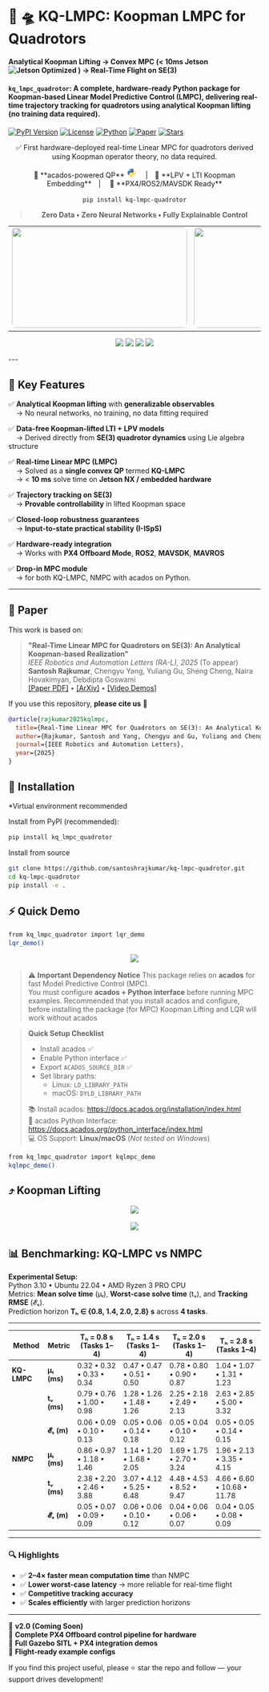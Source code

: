 
# 🚁 🛸 **KQ-LMPC: Koopman LMPC for Quadrotors**

#### **Analytical Koopman Lifting → Convex MPC (< 10ms Jetson ![Jetson Optimized](https://img.shields.io/badge/Jetson-NVIDIA-green?logo=nvidia) ) → Real-Time Flight on SE(3)**  

<h4> <code>kq_lmpc_quadrotor</code></b>: A complete, hardware-ready Python package for <b>Koopman-based Linear Model Predictive Control (LMPC)</b>, delivering <b>real-time trajectory tracking</b> for quadrotors using <b>analytical Koopman lifting</b> (no training data required). </h4>

[![PyPI Version](https://img.shields.io/pypi/v/kq-lmpc-quadrotor.svg)](https://pypi.org/project/kq-lmpc-quadrotor/)
[![License](https://img.shields.io/badge/license-MIT-green.svg)](LICENSE)
[![Python](https://img.shields.io/badge/python-3.8+-blue.svg)]()
[![Paper](https://img.shields.io/badge/IEEE-RA--L%202025-red)](https://www.researchgate.net/publication/396545942_Real-Time_Linear_MPC_for_Quadrotors_on_SE3_An_Analytical_Koopman-based_Realization)
[![Stars](https://img.shields.io/github/stars/santoshrajkumar/kq-lmpc-quadrotor?style=social)]()

<p align="center">
  ✅ First hardware-deployed real-time Linear MPC for quadrotors derived using Koopman operator theory, no data required.
</p>

<div align="center">
🔧 **acados-powered QP** <img src="https://raw.githubusercontent.com/devicons/devicon/master/icons/python/python-original.svg" width="20" />
 | 🧭 **LPV + LTI Koopman Embedding** |  🚀 **PX4/ROS2/MAVSDK Ready**

`pip install kq-lmpc-quadrotor`

> **Zero Data • Zero Neural Networks • Fully Explainable Control**

<table align="center">
  <tr>
    <td>
      <img src="media/dg.GIF" height="200px" width="350px" style="border-radius:8px;"/>
    </td>
    <td>
      <img src="media/dg2.gif" height="200px" width="350px" style="border-radius:8px;"/>
    </td>
  </tr>
</table>


<p align="center">
  <img src="https://img.shields.io/badge/Koopman-Lifting-blue" />
  <img src="https://img.shields.io/badge/KQ--LMPC-Convex%20MPC-red" />
  <img src="https://img.shields.io/badge/Python-Package-success" />
  <img src="https://img.shields.io/badge/Research-Backed-lightgrey" />
</p>
</div>
---


## 🌟 Key Features

✅ **Analytical Koopman lifting** with **generalizable observables**  
&nbsp;&nbsp;&nbsp;&nbsp;→ No neural networks, no training, no data fitting required  

✅ **Data-free Koopman-lifted LTI + LPV models**  
&nbsp;&nbsp;&nbsp;&nbsp;→ Derived directly from **SE(3) quadrotor dynamics** using Lie algebra structure  

✅ **Real-time Linear MPC (LMPC)**  
&nbsp;&nbsp;&nbsp;&nbsp;→ Solved as a **single convex QP** termed **KQ-LMPC**  
&nbsp;&nbsp;&nbsp;&nbsp;→ < **10 ms** solve time on **Jetson NX / embedded hardware**  

✅ **Trajectory tracking on SE(3)**  
&nbsp;&nbsp;&nbsp;&nbsp;→ **Provable controllability** in lifted Koopman space  

✅ **Closed-loop robustness guarantees**  
&nbsp;&nbsp;&nbsp;&nbsp;→ **Input-to-state practical stability (I-ISpS)**  

✅ **Hardware-ready integration**  
&nbsp;&nbsp;&nbsp;&nbsp;→ Works with **PX4 Offboard Mode**, **ROS2**, **MAVSDK**, **MAVROS**  

✅ **Drop-in MPC module**  
&nbsp;&nbsp;&nbsp;&nbsp;→ for both KQ-LMPC, NMPC with acados on Python.

---

## 🧠 Paper

This work is based on:

> **"Real-Time Linear MPC for Quadrotors on SE(3): An Analytical Koopman-based Realization"**  
> *IEEE Robotics and Automation Letters (RA-L), 2025* (To appear)  
> **Santosh Rajkumar**, Chengyu Yang, Yuliang Gu, Sheng Cheng, Naira Hovakimyan, Debdipta Goswami  
> [[Paper PDF]](media/paper.pdf) • [[ArXiv]](https://arxiv.org/abs/2409.12374) • [[Video Demos]](https://soarpapers.github.io/)

If you use this repository, **please cite us** 🙏

```bibtex
@article{rajkumar2025kqlmpc,
  title={Real-Time Linear MPC for Quadrotors on SE(3): An Analytical Koopman-based Realization},
  author={Rajkumar, Santosh and Yang, Chengyu and Gu, Yuliang and Cheng, Sheng and Hovakimyan, Naira and Goswami, Debdipta},
  journal={IEEE Robotics and Automation Letters},
  year={2025}
}
```
## 🔧 Installation

*Virtual environment recommended

Install from PyPI (recommended):

```bash
pip install kq_lmpc_quadrotor
```

Install from source

```bash
git clone https://github.com/santoshrajkumar/kq-lmpc-quadrotor.git
cd kq-lmpc-quadrotor
pip install -e .
```

## ⚡ Quick Demo
```bash
from kq_lmpc_quadrotor import lqr_demo
lqr_demo()
```
<p align="center">
  <a href="https://colab.research.google.com/github/santoshrajkumar/kq-lmpc-quadrotor/blob/main/examples/Notebooks/quick_demo.ipynb">
    <img src="https://img.shields.io/badge/Launch%20Demo-Colab-blue?logo=googlecolab&style=for-the-badge" height="30">
  </a>
</p>


> ⚠️ **Important Dependency Notice**
> This package relies on **acados** for fast Model Predictive Control (MPC).  
> You must configure **acados + Python interface** before running MPC examples.
> Recommended that you install acados and configure, before installing the package (for MPC)
> Koopman Lifting and LQR will work without acados

> **Quick Setup Checklist**
> - Install acados ✅
> - Enable Python interface ✅
> - Export `ACADOS_SOURCE_DIR` ✅
> - Set library paths:
>   - Linux: `LD_LIBRARY_PATH`
>   - macOS: `DYLD_LIBRARY_PATH`
>
> 📚 Install acados: https://docs.acados.org/installation/index.html  
> 🐍 acados Python Interface: https://docs.acados.org/python_interface/index.html  
> 💻 OS Support: **Linux/macOS** (*Not tested on Windows*)

```bash
from kq_lmpc_quadrotor import kqlmpc_demo
kqlmpc_demo()
```

## ⤴️ Koopman Lifting

<p align="center">
  <a href="https://colab.research.google.com/github/santoshrajkumar/kq-lmpc-quadrotor/blob/main/examples/Notebooks/koopman_lifting.ipynb">
    <img src="https://img.shields.io/badge/Launch%20Demo-Colab-blue?logo=googlecolab&style=for-the-badge" height="30">
  </a>
</p>

<p align="center">
  <a href="https://github.com/santoshrajkumar/kq-lmpc-quadrotor/tree/main/MATLAB">
    <img src="https://img.shields.io/badge/MATLAB%20Demo-Code-orange?style=for-the-badge&logo=mathworks&logoColor=white">
  </a>
</p>

## 📊 Benchmarking: KQ-LMPC vs NMPC

**Experimental Setup:**  
Python 3.10 • Ubuntu 22.04 • AMD Ryzen 3 PRO CPU  
Metrics: **Mean solve time** (μₜ), **Worst-case solve time** (tᵥ), and **Tracking RMSE** (𝓔ₛ).  
Prediction horizon **Tₕ ∈ {0.8, 1.4, 2.0, 2.8} s** across **4 tasks**.

---

| **Method** | **Metric** | **Tₕ = 0.8 s** (Tasks 1–4) | **Tₕ = 1.4 s** (Tasks 1–4) | **Tₕ = 2.0 s** (Tasks 1–4) | **Tₕ = 2.8 s** (Tasks 1–4) |
|------------|------------|-----------------------------|-----------------------------|-----------------------------|-----------------------------|
| **KQ-LMPC** | **μₜ (ms)** | 0.32 • 0.32 • 0.33 • 0.34 | 0.47 • 0.47 • 0.51 • 0.50 | 0.78 • 0.80 • 0.90 • 0.87 | 1.04 • 1.07 • 1.31 • 1.23 |
|            | **tᵥ (ms)** | 0.79 • 0.76 • 1.00 • 0.98 | 1.28 • 1.26 • 1.48 • 1.26 | 2.25 • 2.18 • 2.49 • 2.13 | 2.63 • 2.85 • 5.00 • 3.32 |
|            | **𝓔ₛ (m)**  | 0.06 • 0.09 • 0.10 • 0.13 | 0.05 • 0.06 • 0.14 • 0.18 | 0.05 • 0.04 • 0.10 • 0.12 | 0.05 • 0.05 • 0.14 • 0.15 |
| **NMPC**    | **μₜ (ms)** | 0.86 • 0.97 • 1.18 • 1.46 | 1.14 • 1.20 • 1.68 • 2.05 | 1.69 • 1.75 • 2.70 • 3.24 | 1.96 • 2.13 • 3.35 • 4.15 |
|            | **tᵥ (ms)** | 2.38 • 2.20 • 2.46 • 3.88 | 3.07 • 4.12 • 5.25 • 6.48 | 4.48 • 4.53 • 8.52 • 9.47 | 4.66 • 6.60 • 10.68 • 11.78 |
|            | **𝓔ₛ (m)**  | 0.05 • 0.07 • 0.09 • 0.09 | 0.06 • 0.06 • 0.10 • 0.12 | 0.04 • 0.06 • 0.06 • 0.07 | 0.04 • 0.05 • 0.08 • 0.09 |

---

### 🔍 Highlights

- ✅ **2–4× faster mean computation time** than NMPC  
- ✅ **Lower worst-case latency** → more reliable for real-time flight  
- ✅ **Competitive tracking accuracy**  
- ✅ **Scales efficiently** with larger prediction horizons

---

🚀 **v2.0 (Coming Soon)**  
🔧 **Complete PX4 Offboard control pipeline for hardware**  
🔧 **Full Gazebo SITL + PX4 integration demos**    
🔧 **Flight-ready example configs**

If you find this project useful, please ⭐ star the repo and follow — your support drives development!
